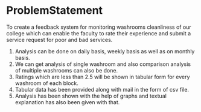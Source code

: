 # ProblemStatement

To create a feedback system for monitoring washrooms cleanliness of our college which can enable the faculty to rate their experience and submit a service request for poor and bad services.

1. Analysis can be done on daily basis, weekly basis as well as on monthly basis.
2. We can get analysis of single washroom and also comparison analysis of multiple washrooms can also be done.
3. Ratings which are less than 2.5 will be shown in tabular form for every washroom of each block.
4. Tabular data has been provided along with mail in the form of csv file.
5. Analysis has been shown with the help of graphs and textual explanation has also been given with that.
